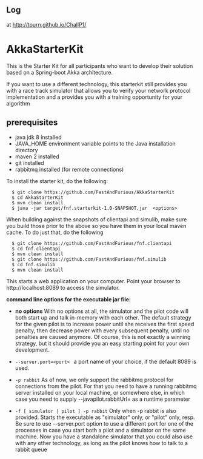 ## Log
at http://tourn.github.io/ChallP1/

# AkkaStarterKit
This is the Starter Kit for all participants who want to develop their solution based on a Spring-boot Akka architecture.

If you want to use a different technology, this starterkit still provides you with a race track simulator that allows you to verify your network protocol implementation and a provides you with a training opportunity for your algorithm

## prerequisites
  - java jdk 8 installed
  - JAVA_HOME environment variable points to the Java installation directory
  - maven 2 installed
  - git installed
  - rabbitmq installed (for remote connections)

To install the starter kit, do the following:

```shell
  $ git clone https://github.com/FastAndFurious/AkkaStarterKit
  $ cd AkkaStarterKit
  $ mvn clean install
  $ java -jar target/fnf.starterkit-1.0-SNAPSHOT.jar  <options>
```

When building against the snapshots of clientapi and simulib, make sure you build those prior to the above so you have them in your local maven cache. To do just that, do the following

```shell
  $ git clone https://github.com/FastAndFurious/fnf.clientapi
  $ cd fnf.clientapi
  $ mvn clean install
  $ git clone https://github.com/FastAndFurious/fnf.simulib
  $ cd fnf.simulib
  $ mvn clean install
```

 This starts a web application on your computer. Point your browser to http://localhost:8089 to access the simulator.

  **command line options for the executable jar file:** 
- **no options**
  With no options at all, the simulator and the pilot code will both start up and talk in-memory with each other.
  The default strategy for the given pilot is to increase power until she receives the first speed penalty, then       decrease power with every subsequent penalty, until no penalties are caused anymore. Of course, this is not exactly   a winning strategy, but it should provide you an easy starting point for your own development.

- ```--server.port=<port> ```  a port name of your choice, if the default 8089 is used.

- ```-p rabbit```
  As of now, we only support the rabbitmq protocol for connections from the pilot. For that you need to have a         running rabbitmq server installed on your local machine, or somewhere else, in which case you need to supply
  --javapilot.rabbitUrl=<rabbitmq host> as a runtime parameter

- ```-f [ simulator | pilot ] -p rabbit```
  Only when -p rabbit is also provided.
  Starts the executable as "simulator" only, or "pilot" only, resp. Be sure to use --server.port option to use a       different   port for one of the processes in case you start both a pilot and a simulator on the same machine.
  Now you have a standalone simulator that you could also use with any other technology, as long as the pilot knows    how to talk to a rabbit queue
  



```java
```

